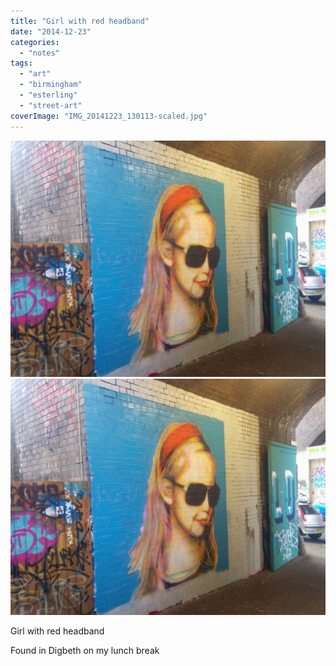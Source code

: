 ```yaml
---
title: "Girl with red headband"
date: "2014-12-23"
categories: 
  - "notes"
tags: 
  - "art"
  - "birmingham"
  - "esterling"
  - "street-art"
coverImage: "IMG_20141223_130113-scaled.jpg"
---
```


[![](images/IMG_20141223_130113-scaled.jpg)](images/IMG_20141223_130113-scaled.jpg)
[![](images/IMG_20141223_130113-scaled.jpg)](images/IMG_20141223_130113-scaled.jpg)

Girl with red headband

Found in Digbeth on my lunch break

